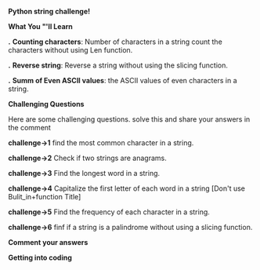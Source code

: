 **Python string challenge!**


**What You "'ll Learn**


**.**
**Counting characters**: Number of characters in a string count the characters without using Len function.

**.**
**Reverse string**: Reverse a string without using the slicing function.

**.**
**Summ of Even ASCII values**: the ASCII values of even characters in a string.

**Challenging  Questions**


Here are some challenging questions. solve this and share your answers in the comment

**challenge->1**
 find the most common character in a string.

**challenge->2**
Check if two strings are anagrams.

**challenge->3**
Find the longest word in a string.

**challenge->4**
Capitalize the first letter of each word in a string [Don't use Bulit_in+function Title]

**challenge->5**
Find the frequency of each character in a string.

**challenge->6**
 finf if a string is a palindrome without using a slicing function.




**Comment your answers**

**Getting into coding**




